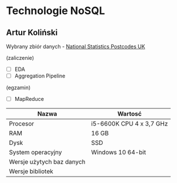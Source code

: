 # Technologie NoSQL

## Artur Koliński

Wybrany zbiór danych - [National Statistics Postcodes UK](https://opendata.camden.gov.uk/api/views/tr8t-gqz7/rows.json?accessType=DOWNLOAD)

(zaliczenie)

- [ ] EDA
- [ ] Aggregation Pipeline

(egzamin)

- [ ] MapReduce

| Nazwa | Wartosć    |
|-----------------------|------------|
| Procesor | i5-6600K CPU 4 x 3,7 GHz |
| RAM | 16 GB |
| Dysk | SSD |
| System operacyjny | Windows 10 64-bit |
| Wersje użytych baz danych | |
| Wersje bibliotek | |
